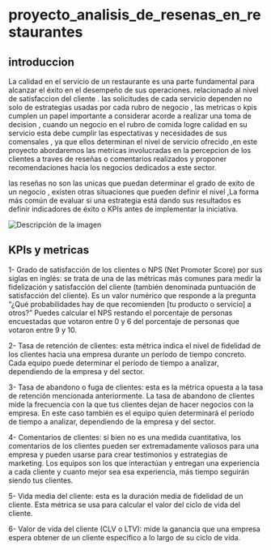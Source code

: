 # proyecto_analisis_de_resenas_en_restaurantes

## introduccion

La calidad en el servicio de un restaurante es una parte fundamental para alcanzar el éxito en el desempeño de sus operaciones. relacionado al nivel de satisfaccion del cliente . las solicitudes de cada servicio dependen no solo de estrategias usadas por cada rubro de negocio , las metricas o kpis cumplen un papel importante a considerar  acorde a realizar una toma de decision , cuando un negocio en el rubro de comida logre calidad en su servicio esta debe cumplir las espectativas y necesidades de sus comensales , ya que ellos determinan el nivel de servicio ofrecido ,en este proyecto abordaremos las metricas involucradas  en la percepcion de los clientes a traves de reseñas o comentarios realizados y proponer recomendaciones hacia los negocios dedicados a este sector.

las reseñas no son las unicas que puedan determinar el grado de exito de un negocio , existen otras situaciones que pueden definir el nivel ,La forma más común de evaluar si una estrategia está dando sus resultados es definir indicadores de éxito o KPIs antes de implementar la iniciativa.



![Descripción de la imagen](https://www.google.com/url?sa=i&url=https%3A%2F%2Fcomputerhoy.com%2Finternet%2Fgoogle-maps-culinario-buscar-restaurante-bueno-bonito-barato-1329634&psig=AOvVaw3PkPkNj1b3reCmJMjXQiA6&ust=1718269774162000&source=images&cd=vfe&opi=89978449&ved=0CBIQjRxqFwoTCNjMkvbb1YYDFQAAAAAdAAAAABAE)

## KPIs y metricas

1- Grado de satisfacción de los clientes o NPS (Net Promoter Score) por sus siglas en inglés: se trata de una de las métricas más comunes para medir la fidelización y satisfacción del cliente (también denominada puntuación de satisfacción del cliente). Es un valor numérico que responde a la pregunta “¿Qué probabilidades hay de que recomienden [tu producto o servicio] a otros?” Puedes calcular el NPS restando el porcentaje de personas encuestadas que votaron entre 0 y 6 del porcentaje de personas que votaron entre 9 y 10. 

2- Tasa de retención de clientes: esta métrica indica el nivel de fidelidad de los clientes hacia una empresa durante un período de tiempo concreto. Cada equipo puede determinar el período de tiempo a analizar, dependiendo de la empresa y del sector.

3- Tasa de abandono o fuga de clientes: esta es la métrica opuesta a la tasa de retención mencionada anteriormente. La tasa de abandono de clientes mide la frecuencia con la que tus clientes dejan de hacer negocios con la empresa. En este caso también es el equipo quien determinará el período de tiempo a analizar, dependiendo de la empresa y del sector.

4- Comentarios de clientes: si bien no es una medida cuantitativa, los comentarios de los clientes pueden ser extremadamente valiosos para una empresa y pueden usarse para crear testimonios y estrategias de marketing. Los equipos son los que interactúan y entregan una experiencia a cada cliente y cuanto mejor sea esa experiencia, más tiempo seguirán siendo tus clientes.

5- Vida media del cliente: esta es la duración media de fidelidad de un cliente. Esta métrica se usa para calcular el valor del ciclo de vida del cliente.

6- Valor de vida del cliente (CLV o LTV): mide la ganancia que una empresa espera obtener de un cliente específico a lo largo de su ciclo de vida.
